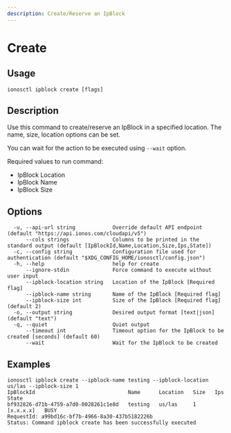 ```yaml
---
description: Create/Reserve an IpBlock
---
```


# Create

## Usage

```text
ionosctl ipblock create [flags]
```

## Description

Use this command to create/reserve an IpBlock in a specified location. The name, size, location options can be set.

You can wait for the action to be executed using `--wait` option.

Required values to run command:

* IpBlock Location
* IpBlock Name
* IpBlock Size

## Options

```text
  -u, --api-url string            Override default API endpoint (default "https://api.ionos.com/cloudapi/v5")
      --cols strings              Columns to be printed in the standard output (default [IpBlockId,Name,Location,Size,Ips,State])
  -c, --config string             Configuration file used for authentication (default "$XDG_CONFIG_HOME/ionosctl/config.json")
  -h, --help                      help for create
      --ignore-stdin              Force command to execute without user input
      --ipblock-location string   Location of the IpBlock [Required flag]
      --ipblock-name string       Name of the IpBlock [Required flag]
      --ipblock-size int          Size of the IpBlock [Required flag] (default 2)
  -o, --output string             Desired output format [text|json] (default "text")
  -q, --quiet                     Quiet output
      --timeout int               Timeout option for the IpBlock to be created [seconds] (default 60)
      --wait                      Wait for the IpBlock to be created
```

## Examples

```text
ionosctl ipblock create --ipblock-name testing --ipblock-location us/las --ipblock-size 1
IpBlockId                              Name      Location   Size   Ips                 State
bf932826-d71b-4759-a7d0-0028261c1e8d   testing   us/las     1      [x.x.x.x]   BUSY
RequestId: a99bd16c-bf7b-4966-8a30-437b5182226b
Status: Command ipblock create has been successfully executed
```


